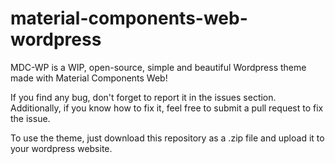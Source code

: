 # material-components-web-wordpress
MDC-WP is a WIP, open-source, simple and beautiful Wordpress theme made with Material Components Web!

If you find any bug, don't forget to report it in the issues section. Additionally, if you know how to fix it, feel free to submit a pull request to fix the issue.

To use the theme, just download this repository as a .zip file and upload it to your wordpress website.
